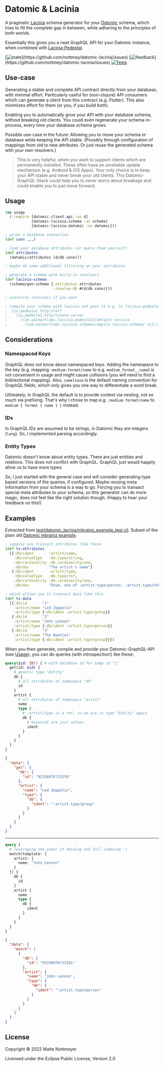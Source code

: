# Datomic & Lacinia

A pragmatic [Lacinia](https://github.com/walmartlabs/lacinia) schema generator for your [Datomic](https://www.datomic.com/) schema, which tries to fill the complete gap in between, while adhering to the principles of both worlds.

Essentially this gives you a neat GraphQL API for your Datomic instance, when combined with [Lacinia-Pedestal](https://github.com/walmartlabs/lacinia-pedestal).

[![state](https://img.shields.io/badge/state-draft_(some_todos_left,_not_optimized,_structure_might_change)-red.svg)](https://github.com/nottmey/datomic-lacinia/issues)
[![feedback](https://img.shields.io/badge/feedback-welcome!_(anything_helps)-informational.svg)](https://github.com/nottmey/datomic-lacinia/issues)
[![Tests](https://github.com/nottmey/datomic-lacinia/actions/workflows/tests.yml/badge.svg?branch=main)](https://github.com/nottmey/datomic-lacinia/actions/workflows/tests.yml)

## Use-case

Generating a stable and complete API contract directly from your database, with minimal effort. Particularly useful for (non-clojure) API consumers which can generate a client from this contract (e.g. Flutter). This also minimizes effort for them (or you, if you build both).

Enabling you to automatically grow your API with your database schema, without breaking old clients. You could even regenerate your schema in-process, every time your database schema grows.

Possible use-case in the future: Allowing you to move your schema or database while keeping the API stable. (Possibly through configuration of mappings from old to new attributes. Or just reuse the generated schema with your own resolvers.)

> This is very helpful, when you want to support clients which are permanently installed. These often have an unreliable update mechanism (e.g. Android & iOS Apps). Your only choice is to keep your API stable and never break your old clients. This Datomic-GraphQL-Stack could help you to never worry about breakage and could enable you to just move forward.

## Usage

```clojure
(ns usage
  (:require [datomic.client.api :as d]
            [datomic-lacinia.schema :as schema]
            [datomic-lacinia.datomic :as datomic]))

; given a database connection
(def conn ,,,)

; load your database attributes (or query them yourself)
(def attributes
  (datomic/attributes (d/db conn)))

; maybe do some additional filtering on your attributes

; generate a schema with build-in resolvers
(def lacinia-schema
  (schema/gen-schema {:attributes attributes
                      :resolve-db #(d/db conn)}))

; overwrite resolvers if you want

; compile your schema with lacinia and pass it e.g. to lacinia-pedestal:
;  (io.pedestal.http/start
;    (io.pedestal.http/create-server
;      (com.walmartlabs.lacinia.pedestal2/default-service
;        (com.walmartlabs.lacinia.schema/compile lacinia-schema) nil)))
```

## Considerations

### Namespaced Keys

GraphQL does not know about namespaced keys. Adding the namespace to the key (e.g. mapping `:medium.format/name` to e.g. `medium_format__name`) is not convenient in usage and might cause collisions (you will need to find a bidirectional mapping). Also, `camelCase` is the default naming convention for GraphQL fields, which only gives you one way to differentiate a word break. 

Ultimately, in GraphQL the default is to provide context via nesting, not so much via prefixing. That's why I chose to map e.g. `:medium.format/name` to `medium { format { name } }` instead.

### IDs

In GraphQL IDs are assumed to be strings, in Datomic they are integers (`long`). So, I implemented parsing accordingly.

### Entity Types

Datomic doesn't know about entity types. There are just entities and relations. This does not conflict with GraphQL. GraphQL just would happily allow us to have more types.

So, I just started with the general case and will consider generating type based versions of the queries, if configured. Maybe reusing meta information from your schema is a way to go. Forcing you to transact special meta attributes to your schema, so this generator can do more magic, does not feel like the right solution though. (Happy to hear your feedback on this!) 

## Examples

Extracted from [test/datomic_lacinia/mbrainz_example_test.clj](test/datomic_lacinia/mbrainz_example_test.clj). Subset of the plain old [Datomic mbrainz example](https://github.com/Datomic/mbrainz-sample).

```clojure
; suppose you transact attributes like these
(def tx-attributes
  [{:db/ident       :artist/name,
    :db/valueType   :db.type/string,
    :db/cardinality :db.cardinality/one,
    :db/doc         "The artist's name"}
   {:db/ident       :artist/type,
    :db/valueType   :db.type/ref,
    :db/cardinality :db.cardinality/one,
    :db/doc         "Enum, one of :artist.type/person, :artist.type/other, :artist.type/group."}])

; which allows you to transact data like this
(def tx-data
  [{:db/id       "1"
    :artist/name "Led Zeppelin"
    :artist/type {:db/ident :artist.type/group}}
   {:db/id       "2"
    :artist/name "John Lennon"
    :artist/type {:db/ident :artist.type/person}}
   {:db/id       "3"
    :artist/name "The Beatles"
    :artist/type {:db/ident :artist.type/group}}])
```

When you then generate, compile and provide your Datomic-GraphQL-API (see [Usage](#usage)), you can do queries (with introspection!) like these:

```graphql
query($id: ID!) { # with database id for temp id "1"
  get(id: $id) {
    # generic type "Entity"
    db {
      # all attributes of namespace "db"
      id
    }
    artist {
      # all attributes of namespace "artist"
      name
      type {
        # :artist/type is a ref, so we are in type "Entity" again
        db {
          # keywords are just values
          ident
        }
      }
    }
  }
}
```
```json
{
  "data": {
    "get": {
      "db": {
        "id": "92358976733259"
      },
      "artist": {
        "name": "Led Zeppelin",
        "type": {
          "db": {
            "ident": ":artist.type/group"
          }
        }
      }
    }
  }
}
```

---

```graphql
query {
  # leveraging the power of datalog and full indexing :)
  match(template: {
    artist: {
      name: "John Lennon"
    }
  }) {
    db {
      id
    }
    artist {
      name
      type {
        db {
          ident
        }
      }
    }
  }
}
```
```json
{
  "data": {
    "match": [
      {
        "db": {
          "id": "92358976733261"
        },
        "artist": {
          "name": "John Lennon",
          "type": {
            "db": {
              "ident": ":artist.type/person"
            }
          }
        }
      }
    ]
  }
}

```

## License

Copyright © 2022 Malte Nottmeyer

Licensed under the Eclipse Public License, Version 2.0
